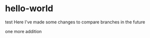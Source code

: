 # hello-world
test
Here I've made some changes to compare branches in the future



one more addition

